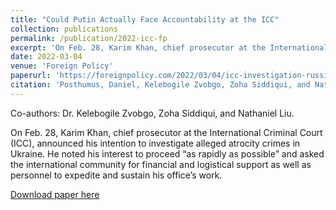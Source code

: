 ```yaml
---
title: "Could Putin Actually Face Accountability at the ICC"
collection: publications
permalink: /publication/2022-icc-fp
excerpt: 'On Feb. 28, Karim Khan, chief prosecutor at the International Criminal Court (ICC), announced his intention to investigate alleged atrocity crimes in Ukraine. He noted his interest to proceed “as rapidly as possible” and asked the international community for financial and logistical support as well as personnel to expedite and sustain his office’s work.'
date: 2022-03-04
venue: 'Foreign Policy'
paperurl: 'https://foreignpolicy.com/2022/03/04/icc-investigation-russia-ukraine-putin-war-crimes/.'
citation: 'Posthumus, Daniel, Kelebogile Zvobgo, Zoha Siddiqui, and Nathaniel Liu. "Could Putin Actually Face Accountability at the ICC." Foreign Policy. March 04, 2022.'
---
```

Co-authors: Dr. Kelebogile Zvobgo, Zoha Siddiqui, and Nathaniel Liu. 

On Feb. 28, Karim Khan, chief prosecutor at the International Criminal Court (ICC), announced his intention to investigate alleged atrocity crimes in Ukraine. He noted his interest to proceed “as rapidly as possible” and asked the international community for financial and logistical support as well as personnel to expedite and sustain his office’s work.

[Download paper here](https://foreignpolicy.com/2022/03/04/icc-investigation-russia-ukraine-putin-war-crimes/)